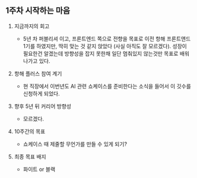 ## 1주차 시작하는 마음

1. 지금까지의 회고

   - 5년 차 퍼블리셔 이고, 프론트엔드 쪽으로 전향을 목표로 이전 항해 프론트앤드 1기를 하였지만, 딱히 맞는 것 같지 앉았다 (사실 아직도 잘 모르겠다). 성장이 필요한건 알겠는데 방향성을 잡지 못한채 일단 멈춰있지 않는것만 목표로 배워나가고 있다.

2. 항해 플러스 참여 계기

   - 현 직장에서 이번년도 AI 관련 쇼케이스를 준비한다는 소식을 들어서 이 깃수를 신청하게 되었다.

3. 향후 5년 뒤 커리어 방향성

   - 모르겠다.

4. 10주간의 목표

   - 쇼케이스 때 제줄할 무언가를 만들 수 있게 되기?

5. 최종 목표 배지

   - 화이트 or 블랙
